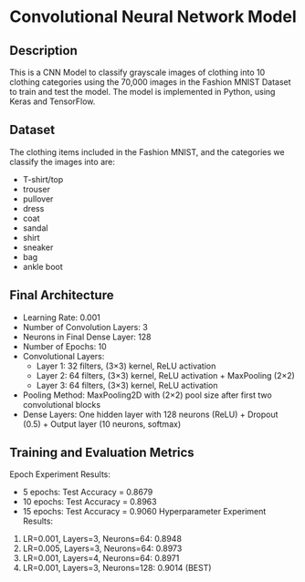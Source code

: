 # Convolutional Neural Network Model

## Description 
This is a CNN Model to classify grayscale images of clothing into 10 clothing categories using the 70,000 images in the Fashion MNIST Dataset to train and test the model. The model is implemented in Python, using Keras and TensorFlow.   

## Dataset
The clothing items included in the Fashion MNIST, and the categories we classify the images into are:
- T-shirt/top
- trouser
- pullover
- dress
- coat
- sandal
- shirt
- sneaker
- bag
- ankle boot

## Final Architecture
- Learning Rate: 0.001
- Number of Convolution Layers: 3
- Neurons in Final Dense Layer: 128
- Number of Epochs: 10
- Convolutional Layers:
  - Layer 1: 32 filters, (3×3) kernel, ReLU activation
  - Layer 2: 64 filters, (3×3) kernel, ReLU activation + MaxPooling (2×2)
  - Layer 3: 64 filters, (3×3) kernel, ReLU activation
- Pooling Method: MaxPooling2D with (2×2) pool size after first two convolutional blocks
- Dense Layers: One hidden layer with 128 neurons (ReLU) + Dropout (0.5) + Output layer (10 neurons, softmax)

## Training and Evaluation Metrics
Epoch Experiment Results:
- 5 epochs: Test Accuracy = 0.8679
- 10 epochs: Test Accuracy = 0.8963
- 15 epochs: Test Accuracy = 0.9060
Hyperparameter Experiment Results:
1. LR=0.001, Layers=3, Neurons=64: 0.8948
2. LR=0.005, Layers=3, Neurons=64: 0.8973
3. LR=0.001, Layers=4, Neurons=64: 0.8971
4. LR=0.001, Layers=3, Neurons=128: 0.9014 (BEST)
